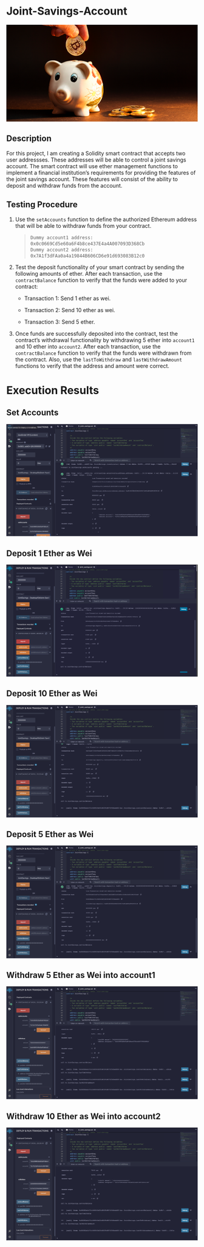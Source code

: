 # Joint-Savings-Account

![alt=“”](Images/20-5-challenge-image.png)

## Description

For this project, I am creating a Solidity smart contract that accepts two user addressses. These addresses will be able to control a joint savings account. The smart contract will use ether management functions to implement a financial institution’s requirements for providing the features of the joint savings account. These features will consist of the ability to deposit and withdraw funds from the account.

## Testing Procedure

1. Use the `setAccounts` function to define the authorized Ethereum address that will be able to withdraw funds from your contract.

    > ```text
    > Dummy account1 address: 0x0c0669Cd5e60a6F4b8ce437E4a4A007093D368Cb
    > Dummy account2 address: 0x7A1f3dFAa0a4a19844B606CD6e91d693083B12c0
    > ```

2. Test the deposit functionality of your smart contract by sending the following amounts of ether. After each transaction, use the `contractBalance` function to verify that the funds were added to your contract:

    * Transaction 1: Send 1 ether as wei.

    * Transaction 2: Send 10 ether as wei.

    * Transaction 3: Send 5 ether.

3. Once funds are successfully deposited into the contract, test the contract’s withdrawal functionality by withdrawing 5 ether into `account1` and 10 ether into `account2`. After each transaction, use the `contractBalance` function to verify that the funds were withdrawn from the contract. Also, use the `lastToWithdraw` and `lastWithdrawAmount` functions to verify that the address and amount were correct.

# Execution Results

## Set Accounts
![set-accounts](Execution_Results/set-accounts.png)

## Deposit 1 Ether as Wei
![set-accounts](Execution_Results/deposit-1-ether.png)

## Deposit 10 Ether as Wei
![set-accounts](Execution_Results/deposit-10-ether.png)

## Deposit 5 Ether as Wei
![set-accounts](Execution_Results/deposit-5-ether.png)

## Withdraw 5 Ether as Wei into account1
![set-accounts](Execution_Results/withdraw-5-ether-account1.png)

## Withdraw 10 Ether as Wei into account2
![set-accounts](Execution_Results/withdraw-10-ether-account2.png)